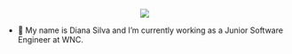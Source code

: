 <p align="center">
  <img src="https://capsule-render.vercel.app/api?text=Hey%20There&animation=fadeIn&type=waving&color=gradient&height=100" />
</p>

* 🌱 My name is Diana Silva and I’m currently working as a Junior Software Engineer at WNC.

<!--
**DianaSill/DianaSill** is a ✨ _special_ ✨ repository because its `README.md` (this file) appears on your GitHub profile.
![image](https://github.com/user-attachments/assets/f72c92e4-d845-46ee-8c57-d86267f74078)
Here are some ideas to get you started:

- 🔭 I’m currently working on ...
- 🌱 I’m currently learning ...
- 👯 I’m looking to collaborate on ...
- 🤔 I’m looking for help with ...
- 💬 Ask me about ...
- 📫 How to reach me: ...
- 😄 Pronouns: ...
- ⚡ Fun fact: ...
-->
